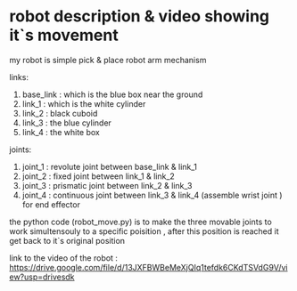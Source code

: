 # robot description & video showing it`s movement

my robot is simple pick & place robot arm mechanism

links:
1) base_link 	: which is the blue box near the ground
2) link_1 		: which is the white cylinder
3) link_2		: black cuboid
4) link_3		: the blue cylinder
5) link_4		: the white box

joints:
1) joint_1		: revolute joint between base_link & link_1
2) joint_2		: fixed joint between link_1 & link_2
3) joint_3 		: prismatic joint between link_2 & link_3
4) joint_4		: continuous joint between link_3 & link_4
			          (assemble wrist joint ) for end effector

the python code (robot_move.py) is to make the three movable joints to work simultensouly to a specific poisition , after this position is reached it get back
to it`s original position


link to the video of the robot :
https://drive.google.com/file/d/13JXFBWBeMeXjQIq1tefdk6CKdTSVdG9V/view?usp=drivesdk

